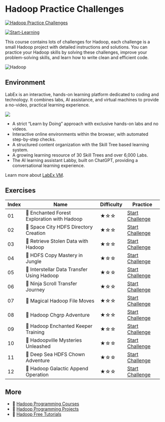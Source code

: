# Hadoop Practice Challenges

[![Hadoop Practice Challenges](https://cover-creator.appbot.io/hadoop-practice-challenges.png)](https://labex.io/courses/hadoop-practice-challenges)

[![Start-Learning](https://img.shields.io/badge/Start-Learning-whitesmoke?style=for-the-badge)](https://labex.io/courses/hadoop-practice-challenges)

This course contains lots of challenges for Hadoop, each challenge is a small Hadoop project with detailed instructions and solutions. You can practice your Hadoop skills by solving these challenges, improve your problem-solving skills, and learn how to write clean and efficient code.

![Hadoop](https://img.shields.io/badge/Hadoop-whitesmoke?style=for-the-badge&logo=hadoop)


## Environment

LabEx is an interactive, hands-on learning platform dedicated to coding and technology. It combines labs, AI assistance, and virtual machines to provide a no-video, practical learning experience.

![](https://tutorial-screenshot.getvm.io/images/vm-1725247253.png)

- A strict “Learn by Doing” approach with exclusive hands-on labs and no videos.
- Interactive online environments within the browser, with automated step-by-step checks.
- A structured content organization with the Skill Tree based learning system.
- A growing learning resource of 30 Skill Trees and over 6,000 Labs.
- The AI learning assistant Labby, built on ChatGPT, providing a conversational learning experience.

Learn more about [LabEx VM](https://support.labex.io/using-labex/virtual-machine).

## Exercises

|   Index | Name                                       | Difficulty   | Practice                                                                                                                        |
|---------|--------------------------------------------|--------------|---------------------------------------------------------------------------------------------------------------------------------|
|      01 | 🎯 Enchanted Forest Exploration with Hadoop | ★☆☆          | <a target='_blank' href='https://labex.io/tutorials/hadoop-enchanted-forest-exploration-with-hadoop-272049'>Start Challenge</a> |
|      02 | 🎯 Space City HDFS Directory Creation       | ★☆☆          | <a target='_blank' href='https://labex.io/tutorials/hadoop-space-city-hdfs-directory-creation-272051'>Start Challenge</a>       |
|      03 | 🎯 Retrieve Stolen Data with Hadoop         | ★☆☆          | <a target='_blank' href='https://labex.io/tutorials/hadoop-retrieve-stolen-data-with-hadoop-272038'>Start Challenge</a>         |
|      04 | 🎯 HDFS Copy Mastery in Jungle              | ★☆☆          | <a target='_blank' href='https://labex.io/tutorials/hadoop-hdfs-copy-mastery-in-jungle-272042'>Start Challenge</a>              |
|      05 | 🎯 Interstellar Data Transfer Using Hadoop  | ★☆☆          | <a target='_blank' href='https://labex.io/tutorials/hadoop-interstellar-data-transfer-using-hadoop-272054'>Start Challenge</a>  |
|      06 | 🎯 Ninja Scroll Transfer Journey            | ★☆☆          | <a target='_blank' href='https://labex.io/tutorials/hadoop-ninja-scroll-transfer-journey-272048'>Start Challenge</a>            |
|      07 | 🎯 Magical Hadoop File Moves                | ★☆☆          | <a target='_blank' href='https://labex.io/tutorials/hadoop-magical-hadoop-file-moves-272053'>Start Challenge</a>                |
|      08 | 🎯 Hadoop Chgrp Adventure                   | ★☆☆          | <a target='_blank' href='https://labex.io/tutorials/hadoop-hadoop-chgrp-adventure-272039'>Start Challenge</a>                   |
|      09 | 🎯 Hadoop Enchanted Keeper Training         | ★☆☆          | <a target='_blank' href='https://labex.io/tutorials/hadoop-hadoop-enchanted-keeper-training-272058'>Start Challenge</a>         |
|      10 | 🎯 Hadoopville Mysteries Unleashed          | ★☆☆          | <a target='_blank' href='https://labex.io/tutorials/hadoop-hadoopville-mysteries-unleashed-272040'>Start Challenge</a>          |
|      11 | 🎯 Deep Sea HDFS Chown Adventure            | ★☆☆          | <a target='_blank' href='https://labex.io/tutorials/hadoop-deep-sea-hdfs-chown-adventure-272041'>Start Challenge</a>            |
|      12 | 🎯 Hadoop Galactic Append Operation         | ★☆☆          | <a target='_blank' href='https://labex.io/tutorials/hadoop-hadoop-galactic-append-operation-272037'>Start Challenge</a>         |

## More

- 🔗 [Hadoop Programming Courses](https://github.com/labex-labs/awesome-programming-courses)
- 🔗 [Hadoop Programming Projects](https://github.com/labex-labs/awesome-programming-projects)
- 🔗 [Hadoop Free Tutorials](https://github.com/labex-labs/hadoop-free-tutorials)

